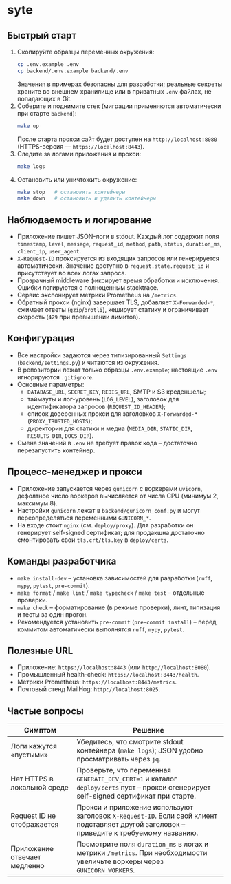 # syte

## Быстрый старт

1. Скопируйте образцы переменных окружения:
   ```bash
   cp .env.example .env
   cp backend/.env.example backend/.env
   ```
   Значения в примерах безопасны для разработки; реальные секреты храните во внешнем хранилище или в приватных `.env` файлах, не попадающих в Git.
2. Соберите и поднимите стек (миграции применяются автоматически при старте `backend`):
   ```bash
   make up
   ```
   После старта прокси сайт будет доступен на `http://localhost:8080` (HTTPS-версия — `https://localhost:8443`).
3. Следите за логами приложения и прокси:
   ```bash
   make logs
   ```
4. Остановить или уничтожить окружение:
   ```bash
   make stop   # остановить контейнеры
   make down   # остановить и удалить контейнеры
   ```

## Наблюдаемость и логирование

- Приложение пишет JSON-логи в stdout. Каждый лог содержит поля `timestamp`, `level`, `message`, `request_id`, `method`, `path`, `status`, `duration_ms`, `client_ip`, `user_agent`.
- `X-Request-ID` проксируется из входящих запросов или генерируется автоматически. Значение доступно в `request.state.request_id` и присутствует во всех логах запроса.
- Прозрачный middleware фиксирует время обработки и исключения. Ошибки логируются с полноценным stacktrace.
- Сервис экспонирует метрики Prometheus на `/metrics`.
- Обратный прокси (nginx) завершает TLS, добавляет `X-Forwarded-*`, сжимает ответы (`gzip`/`brotli`), кеширует статику и ограничивает скорость (`429` при превышении лимитов).

## Конфигурация

- Все настройки задаются через типизированный `Settings` (`backend/settings.py`) и читаются из окружения.
- В репозитории лежат только образцы `.env.example`; настоящие `.env` игнорируются `.gitignore`.
- Основные параметры:
  - `DATABASE_URL`, `SECRET_KEY`, `REDIS_URL`, SMTP и S3 креденшелы;
  - таймауты и лог-уровень (`LOG_LEVEL`), заголовок для идентификатора запросов (`REQUEST_ID_HEADER`);
  - список доверенных прокси для заголовков `X-Forwarded-*` (`PROXY_TRUSTED_HOSTS`);
  - директории для статики и медиа (`MEDIA_DIR`, `STATIC_DIR`, `RESULTS_DIR`, `DOCS_DIR`).
- Смена значений в `.env` не требует правок кода – достаточно перезапустить контейнер.

## Процесс-менеджер и прокси

- Приложение запускается через `gunicorn` c воркерами `uvicorn`, дефолтное число воркеров вычисляется от числа CPU (минимум 2, максимум 8).
- Настройки `gunicorn` лежат в `backend/gunicorn_conf.py` и могут переопределяться переменными `GUNICORN_*`.
- На входе стоит `nginx` (см. `deploy/proxy`). Для разработки он генерирует self-signed сертификат; для продакшна достаточно смонтировать свои `tls.crt/tls.key` в `deploy/certs`.

## Команды разработчика

- `make install-dev` – установка зависимостей для разработки (`ruff`, `mypy`, `pytest`, `pre-commit`).
- `make format` / `make lint` / `make typecheck` / `make test` – отдельные проверки.
- `make check` – форматирование (в режиме проверки), линт, типизация и тесты за один прогон.
- Рекомендуется установить `pre-commit` (`pre-commit install`) – перед коммитом автоматически выполнятся `ruff`, `mypy`, `pytest`.

## Полезные URL

- Приложение: `https://localhost:8443` (или `http://localhost:8080`).
- Промышленный health-check: `https://localhost:8443/health`.
- Метрики Prometheus: `https://localhost:8443/metrics`.
- Почтовый стенд MailHog: `http://localhost:8025`.

## Частые вопросы

| Симптом | Решение |
| --- | --- |
| Логи кажутся «пустыми» | Убедитесь, что смотрите stdout контейнера (`make logs`); JSON удобно просматривать через `jq`. |
| Нет HTTPS в локальной среде | Проверьте, что переменная `GENERATE_DEV_CERT=1` и каталог `deploy/certs` пуст – прокси сгенерирует self-signed сертификат при старте. |
| Request ID не отображается | Прокси и приложение используют заголовок `X-Request-ID`. Если свой клиент подставляет другой заголовок – приведите к требуемому названию. |
| Приложение отвечает медленно | Посмотрите поля `duration_ms` в логах и метрики `/metrics`. При необходимости увеличьте воркеры через `GUNICORN_WORKERS`. |

